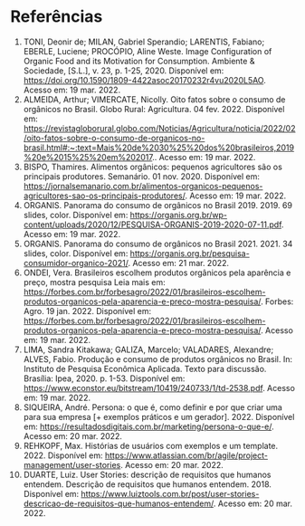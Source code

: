 # Referências

1.	TONI, Deonir de; MILAN, Gabriel Sperandio; LARENTIS, Fabiano; EBERLE, Luciene; PROCÓPIO, Aline Weste. Image Configuration of Organic Food and its Motivation for Consumption. Ambiente & Sociedade, [S.L.], v. 23, p. 1-25, 2020. Disponível em: https://doi.org/10.1590/1809-4422asoc20170232r4vu2020L5AO. Acesso em: 19 mar. 2022.
2.	ALMEIDA, Arthur; VIMERCATE, Nicolly. Oito fatos sobre o consumo de orgânicos no Brasil. Globo Rural: Agricultura. 04 fev. 2022. Disponível em: https://revistagloborural.globo.com/Noticias/Agricultura/noticia/2022/02/oito-fatos-sobre-o-consumo-de-organicos-no-brasil.html#:~:text=Mais%20de%2030%25%20dos%20brasileiros,2019%20e%2015%25%20em%202017.. Acesso em: 19 mar. 2022.
3.	BISPO, Thamires. Alimentos orgânicos: pequenos agricultores são os principais produtores. Semanário. 01 nov. 2020. Disponível em: https://jornalsemanario.com.br/alimentos-organicos-pequenos-agricultores-sao-os-principais-produtores/. Acesso em: 19 mar. 2022.
4.	ORGANIS. Panorama do consumo de orgânicos no Brasil 2019. 2019. 69 slides, color. Disponível em: https://organis.org.br/wp-content/uploads/2020/12/PESQUISA-ORGANIS-2019-2020-07-11.pdf. Acesso em: 19 mar. 2022.
5.	ORGANIS. Panorama do consumo de orgânicos no Brasil 2021. 2021. 34 slides, color. Disponível em: https://organis.org.br/pesquisa-consumidor-organico-2021/. Acesso em: 21 mar. 2022.
6.	ONDEI, Vera. Brasileiros escolhem produtos orgânicos pela aparência e preço, mostra pesquisa Leia mais em: https://forbes.com.br/forbesagro/2022/01/brasileiros-escolhem-produtos-organicos-pela-aparencia-e-preco-mostra-pesquisa/. Forbes: Agro.  19 jan. 2022. Disponível em: https://forbes.com.br/forbesagro/2022/01/brasileiros-escolhem-produtos-organicos-pela-aparencia-e-preco-mostra-pesquisa/. Acesso em: 19 mar. 2022.
7.	LIMA, Sandra Kitakawa; GALIZA, Marcelo; VALADARES, Alexandre; ALVES, Fabio. Produção e consumo de produtos orgânicos no Brasil. In: Instituto de Pesquisa Econômica Aplicada. Texto para discussão. Brasília: Ipea, 2020. p. 1-53. Disponível em: https://www.econstor.eu/bitstream/10419/240733/1/td-2538.pdf. Acesso em: 19 mar. 2022.
8.	SIQUEIRA, André. Persona: o que é, como definir e por que criar uma para sua empresa [+ exemplos práticos e um gerador]. 2022. Disponível em: https://resultadosdigitais.com.br/marketing/persona-o-que-e/. Acesso em: 20 mar. 2022.
9.	REHKOPF, Max. Histórias de usuários com exemplos e um template. 2022. Disponível em: https://www.atlassian.com/br/agile/project-management/user-stories. Acesso em: 20 mar. 2022.
10.	DUARTE, Luiz. User Stories: descrição de requisitos que humanos entendem. Descrição de requisitos que humanos entendem. 2018. Disponível em: https://www.luiztools.com.br/post/user-stories-descricao-de-requisitos-que-humanos-entendem/. Acesso em: 20 mar. 2022.

